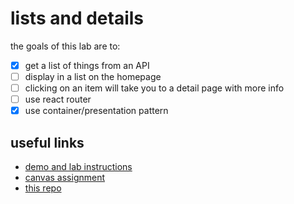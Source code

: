# lists and details
the goals of this lab are to:
 - [x] get a list of things from an API
 - [ ] display in a list on the homepage
 - [ ] clicking on an item will take you to a detail page with more info
 - [ ] use react router
 - [x] use container/presentation pattern 

## useful links
 - [demo and lab instructions](https://github.com/alchemycodelab/alchemy-fsjs-june-2021/tree/main/05_react/02_lists)
 - [canvas assignment](https://canvas.instructure.com/courses/3106948/assignments/23310045?module_item_id=49574531)
 - [this repo](https://github.com/tif-calin/felab02-listsanddetails)
